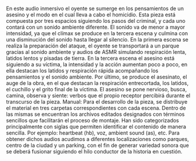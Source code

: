 En este audio inmersivo el oyente se sumerge en los pensamientos de un asesino y el modo en el cual lleva a cabo el homicidio. Esta pieza está compuesta por tres espacios siguiendo los pasos del criminal, y cada uno contará con un sonido ambiente diferente. El sonido va de menor a mayor intensidad, ya que el clímax se produce en la tercera escena y culmina con una disminución del sonido hasta llegar al silencio. En la primera escena se realiza la preparación del ataque, el oyente se transportará a un parque gracias al sonido ambiente y audios de ASMR simulando respiración lenta, latidos lentos y pisadas de tierra. En la tercera escena el asesino está siguiendo a su víctima, la intensidad y la acción aumentan poco a poco, en ella destacan los latidos y respiración rápida acompañando los pensamientos y el sonido ambiente. Por último, se produce el asesinato, el auge de la obra, en el que destacan la respiración entrecortada, los latidos, el cuchillo y el grito final de la víctima. El asesino se pone nervioso, busca, camina, observa y siente: verbos que el propio receptor percibirá durante el transcurso de la pieza.
Manual: 
Para el desarrollo de la pieza, se distribuye el material en tres carpetas correspondientes con cada escena. Dentro de las mismas se encuentran los archivos editados designados con términos sencillos que facilitarán el proceso de montaje. Han sido categorizados principalmente con siglas que permiten identificar el contenido de manera sencilla. Por ejemplo: heartbeat (hb), voz, ambient sound (as), etc. 
Para obtener dichos audios acudimos a diferentes localizaciones como parques, centro de la ciudad y un parking, con el fin de generar variedad sonora que se deberá fusionar siguiendo el hilo conductor de la historia en cuestión. 
